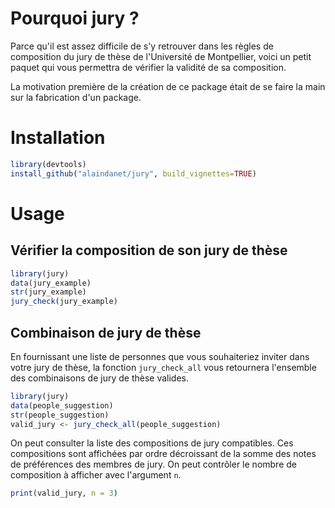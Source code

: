 # Pourquoi jury ?

Parce qu'il est assez difficile de s'y retrouver dans les règles de composition
du jury de thèse de l'Université de Montpellier, voici un petit paquet qui vous
permettra de vérifier la validité de sa composition.

La motivation première de la création de ce package était de se faire la main
sur la fabrication d'un package.

# Installation

```r
library(devtools)
install_github("alaindanet/jury", build_vignettes=TRUE)
```

# Usage

## Vérifier la composition de son jury de thèse

```r
library(jury)
data(jury_example)
str(jury_example)
jury_check(jury_example)
```

## Combinaison de jury de thèse

En fournissant une liste de personnes que vous souhaiteriez inviter dans votre
jury de thèse, la fonction `jury_check_all` vous retournera l'ensemble des
combinaisons de jury de thèse valides.


```r
library(jury)
data(people_suggestion)
str(people_suggestion)
valid_jury <- jury_check_all(people_suggestion)
```

On peut consulter la liste des compositions de jury compatibles. Ces
compositions sont affichées par ordre décroissant de la somme des notes de
préférences des membres de jury. On peut contrôler le nombre de composition à
afficher avec l'argument `n`.

```r
print(valid_jury, n = 3)
```

